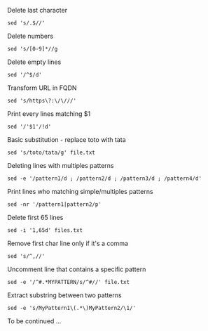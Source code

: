 Delete last character

```
sed 's/.$//'
```

Delete numbers

```
sed 's/[0-9]*//g
```

Delete empty lines

```
sed '/^$/d'
```

Transform URL in FQDN

```
sed 's/https\?:\/\///'
```
Print every lines matching $1

```
sed '/'$1'/!d'
```

Basic substitution - replace toto with tata

```
sed 's/toto/tata/g' file.txt
```

Deleting lines with multiples patterns

```
sed -e '/pattern1/d ; /pattern2/d ; /pattern3/d ; /pattern4/d'
```

Print lines who matching simple/multiples patterns

```
sed -nr '/pattern1|pattern2/p'
```
Delete first 65 lines

```
sed -i '1,65d' files.txt
```

Remove first char line only if it's a comma

```
sed 's/^,//'
```

Uncomment line that contains a specific pattern

```
sed -e '/^#.*MYPATTERN/s/^#//' file.txt
```
Extract substring between two patterns

```
sed -e 's/MyPattern1\(.*\)MyPattern2/\1/'
```

To be continued ...
